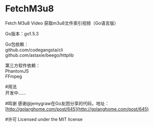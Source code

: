 # FetchM3u8
Fetch M3u8 Video 获取m3u8文件索引视频（Go语言版）

Go版本：go1.5.3  

Go包依赖：  
github.com/codegangsta/cli  
github.com/astaxie/beego/httplib

第三方软件依赖：  
PhantomJS  
FFmpeg  

#用法  
开发中......

#鸣谢
感谢@jemygraw在Go友团分享的代码，地址：[http://golanghome.com/post/645](http://golanghome.com/post/645)

#许可
Licensed under the MIT license
